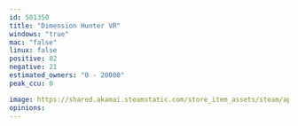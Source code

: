 ```yaml
---
id: 501350
title: "Dimension Hunter VR"
windows: "true"
mac: "false"
linux: false
positive: 82
negative: 21
estimated_owners: "0 - 20000"
peak_ccu: 0

image: https://shared.akamai.steamstatic.com/store_item_assets/steam/apps/501350/header.jpg?t=1727158499
opinions:
---
```

